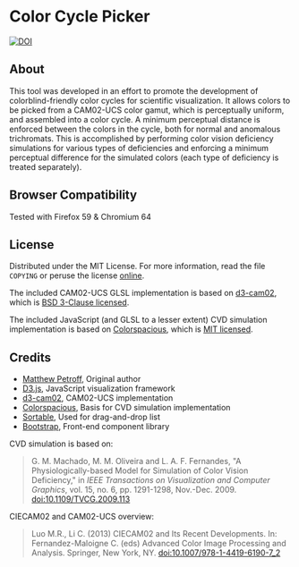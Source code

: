 # Color Cycle Picker

[![DOI](https://zenodo.org/badge/DOI/10.5281/zenodo.1323087.svg)](https://doi.org/10.5281/zenodo.1323087)

## About

This tool was developed in an effort to promote the development of colorblind-friendly color cycles for scientific visualization. It allows colors to be picked from a CAM02-UCS color gamut, which is perceptually uniform, and assembled into a color cycle. A minimum perceptual distance is enforced between the colors in the cycle, both for normal and anomalous trichromats. This is accomplished by performing color vision deficiency simulations for various types of deficiencies and enforcing a minimum perceptual difference for the simulated colors (each type of deficiency is treated separately).

## Browser Compatibility

Tested with Firefox 59 & Chromium 64

## License
Distributed under the MIT License. For more information, read the file `COPYING` or peruse the license [online](https://github.com/mpetroff/color-cycle-picker/blob/master/COPYING).

The included CAM02-UCS GLSL implementation is based on [d3-cam02](https://github.com/connorgr/d3-cam02), which is [BSD 3-Clause licensed](https://github.com/connorgr/d3-cam02/blob/945951e95621bf5f8458cf11a458e1559d73b75e/LICENSE).

The included JavaScript (and GLSL to a lesser extent) CVD simulation implementation is based on [Colorspacious](https://github.com/njsmith/colorspacious), which is [MIT licensed](https://github.com/njsmith/colorspacious/blob/v1.1.0/LICENSE.txt).

## Credits

* [Matthew Petroff](https://mpetroff.net/), Original author
* [D3.js](https://d3js.org/), JavaScript visualization framework
* [d3-cam02](https://github.com/connorgr/d3-cam02), CAM02-UCS implementation
* [Colorspacious](https://github.com/njsmith/colorspacious), Basis for CVD simulation implementation
* [Sortable](https://github.com/RubaXa/Sortable), Used for drag-and-drop list
* [Bootstrap](https://getbootstrap.com/), Front-end component library

CVD simulation is based on:

> G. M. Machado, M. M. Oliveira and L. A. F. Fernandes, "A Physiologically-based Model for Simulation of Color Vision Deficiency," in _IEEE Transactions on Visualization and Computer Graphics_, vol. 15, no. 6, pp. 1291-1298, Nov.-Dec. 2009. [doi:10.1109/TVCG.2009.113](https://doi.org/10.1109/TVCG.2009.113)

CIECAM02 and CAM02-UCS overview:

> Luo M.R., Li C. (2013) CIECAM02 and Its Recent Developments. In: Fernandez-Maloigne C. (eds) Advanced Color Image Processing and Analysis. Springer, New York, NY. [doi:10.1007/978-1-4419-6190-7_2](https://doi.org/10.1007/978-1-4419-6190-7_2)
